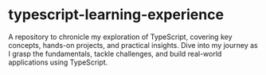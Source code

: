 # typescript-learning-experience
A repository to chronicle my exploration of TypeScript, covering key concepts, hands-on projects, and practical insights. Dive into my journey as I grasp the fundamentals, tackle challenges, and build real-world applications using TypeScript.
